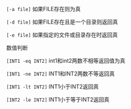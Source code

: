`[-a file]`
如果FILE存在则为真

`[-d file]`
如果FILE存在且是一个目录则返回真

`[-e file]`
如果指定的文件或目录存在时返回真


数值判断

`[INT1 -eq INT2]`
int1和int2两数不相等返回值为真

`[INT1 -ne INT2]`
INT1和INT2两数不等返回真

`[INT1 -lt INT2]`
INT1小于INT2返回真

`[INT2 -le INT2]`
INT1小于等于INT2返回真

